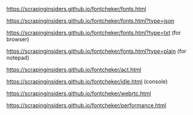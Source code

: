 https://scrapinginsiders.github.io/fontcheker/fonts.html

https://scrapinginsiders.github.io/fontcheker/fonts.html?type=json

https://scrapinginsiders.github.io/fontcheker/fonts.html?type=txt  (for browser)

https://scrapinginsiders.github.io/fontcheker/fonts.html?type=plain (for notepad)

https://scrapinginsiders.github.io/fontcheker/act.html

https://scrapinginsiders.github.io/fontcheker/idle.html (console)

https://scrapinginsiders.github.io/fontcheker/webrtc.html

https://scrapinginsiders.github.io/fontcheker/performance.html
